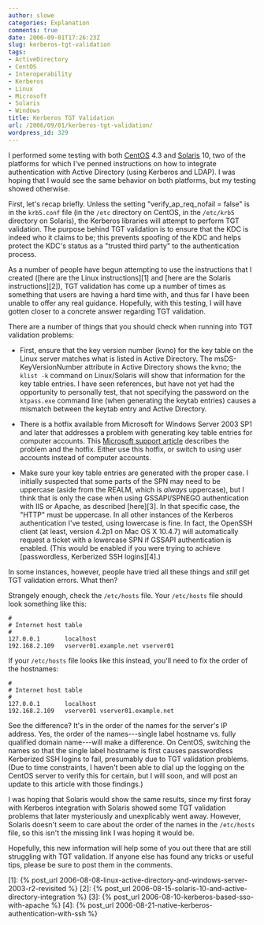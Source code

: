 ```yaml
---
author: slowe
categories: Explanation
comments: true
date: 2006-09-01T17:26:23Z
slug: kerberos-tgt-validation
tags:
- ActiveDirectory
- CentOS
- Interoperability
- Kerberos
- Linux
- Microsoft
- Solaris
- Windows
title: Kerberos TGT Validation
url: /2006/09/01/kerberos-tgt-validation/
wordpress_id: 329
---
```


I performed some testing with both [CentOS](http://www.centos.org/) 4.3 and [Solaris](http://www.sun.com/software/solaris/) 10, two of the platforms for which I've penned instructions on how to integrate authentication with Active Directory (using Kerberos and LDAP). I was hoping that I would see the same behavior on both platforms, but my testing showed otherwise.

First, let's recap briefly. Unless the setting "verify_ap_req_nofail = false" is in the `krb5.conf` file (in the `/etc` directory on CentOS, in the `/etc/krb5` directory on Solaris), the Kerberos libraries will attempt to perform TGT validation. The purpose behind TGT validation is to ensure that the KDC is indeed who it claims to be; this prevents spoofing of the KDC and helps protect the KDC's status as a "trusted third party" to the authentication process.

As a number of people have begun attempting to use the instructions that I created ([here are the Linux instructions][1] and [here are the Solaris instructions][2]), TGT validation has come up a number of times as something that users are having a hard time with, and thus far I have been unable to offer any real guidance. Hopefully, with this testing, I will have gotten closer to a concrete answer regarding TGT validation.

There are a number of things that you should check when running into TGT validation problems:

* First, ensure that the key version number (kvno) for the key table on the Linux server matches what is listed in Active Directory. The msDS-KeyVersionNumber attribute in Active Directory shows the kvno; the `klist -k` command on Linux/Solaris will show that information for the key table entries. I have seen references, but have not yet had the opportunity to personally test, that not specifying the password on the `ktpass.exe` command line (when generating the keytab entries) causes a mismatch between the keytab entry and Active Directory.

* There is a hotfix available from Microsoft for Windows Server 2003 SP1 and later that addresses a problem with generating key table entries for computer accounts. This [Microsoft support article](http://support.microsoft.com/kb/919557/EN-US/) describes the problem and the hotfix. Either use this hotfix, or switch to using user accounts instead of computer accounts.

* Make sure your key table entries are generated with the proper case. I initially suspected that some parts of the SPN may need to be uppercase (aside from the REALM, which is _always_ uppercase), but I think that is only the case when using GSSAPI/SPNEGO authentication with IIS or Apache, as described [here][3]. In that specific case, the "HTTP" must be uppercase. In all other instances of the Kerberos authentication I've tested, using lowercase is fine. In fact, the OpenSSH client (at least, version 4.2p1 on Mac OS X 10.4.7) will automatically request a ticket with a lowercase SPN if GSSAPI authentication is enabled. (This would be enabled if you were trying to achieve [passwordless, Kerberized SSH logins][4].)

In some instances, however, people have tried all these things and _still_ get TGT validation errors. What then?

Strangely enough, check the `/etc/hosts` file.  Your `/etc/hosts` file should look something like this:

    #
    # Internet host table
    #
    127.0.0.1       localhost
    192.168.2.109   vserver01.example.net vserver01

If your `/etc/hosts` file looks like this instead, you'll need to fix the order of the hostnames:

    #
    # Internet host table
    #
    127.0.0.1       localhost
    192.168.2.109   vserver01 vserver01.example.net

See the difference? It's in the order of the names for the server's IP address. Yes, the order of the names---single label hostname vs. fully qualified domain name---will make a difference. On CentOS, switching the names so that the single label hostname is first causes passwordless Kerberized SSH logins to fail, presumably due to TGT validation problems. (Due to time constraints, I haven't been able to dial up the logging on the CentOS server to verify this for certain, but I will soon, and will post an update to this article with those findings.)

I was hoping that Solaris would show the same results, since my first foray with Kerberos integration with Solaris showed some TGT validation problems that later mysteriously and unexplicably went away. However, Solaris doesn't seem to care about the order of the names in the `/etc/hosts` file, so this isn't the missing link I was hoping it would be.

Hopefully, this new information will help some of you out there that are still struggling with TGT validation. If anyone else has found any tricks or useful tips, please be sure to post them in the comments.

[1]: {% post_url 2006-08-08-linux-active-directory-and-windows-server-2003-r2-revisited %}
[2]: {% post_url 2006-08-15-solaris-10-and-active-directory-integration %}
[3]: {% post_url 2006-08-10-kerberos-based-sso-with-apache %}
[4]: {% post_url 2006-08-21-native-kerberos-authentication-with-ssh %}
